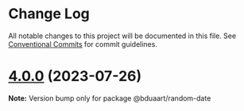 # Change Log

All notable changes to this project will be documented in this file.
See [Conventional Commits](https://conventionalcommits.org) for commit guidelines.

# [4.0.0](https://github.com/bduaart/monorepo-js/compare/v2.0.0...v4.0.0) (2023-07-26)

**Note:** Version bump only for package @bduaart/random-date
